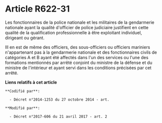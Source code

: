 # Article R622-31

Les fonctionnaires de la police nationale et les militaires de la gendarmerie nationale ayant la qualité d'officier de police
judiciaire justifient en cette qualité de la qualification professionnelle à être exploitant individuel, dirigeant ou gérant.

IIl en est de même des officiers, des sous-officiers ou officiers mariniers n'appartenant pas à la gendarmerie nationale et
des fonctionnaires civils de catégories A et B ayant été affectés dans l'un des services ou l'une des formations mentionnés
par arrêté conjoint du ministre de la défense et du ministre de l'intérieur et ayant servi dans les conditions précisées par
cet arrêté.

**Liens relatifs à cet article**

	**Codifié par**:

	  - Décret n°2014-1253 du 27 octobre 2014 - art.

	**Modifié par**:

	  - Décret n°2017-606 du 21 avril 2017 - art. 2
